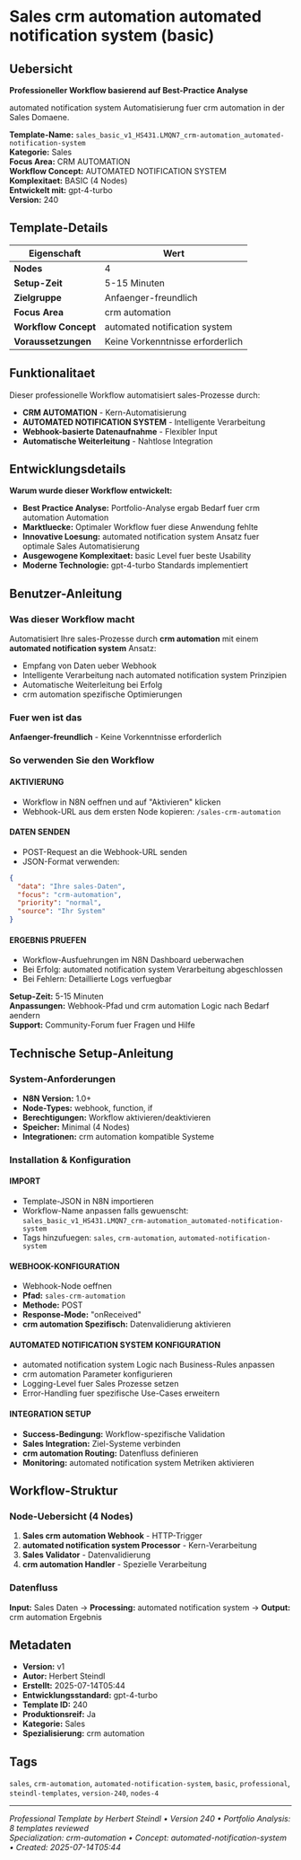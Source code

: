# Sales crm automation automated notification system (basic)

## Uebersicht

**Professioneller Workflow basierend auf Best-Practice Analyse**

automated notification system Automatisierung fuer crm automation in der Sales Domaene.

**Template-Name:** `sales_basic_v1_HS431.LMQN7_crm-automation_automated-notification-system`  
**Kategorie:** Sales  
**Focus Area:** CRM AUTOMATION  
**Workflow Concept:** AUTOMATED NOTIFICATION SYSTEM  
**Komplexitaet:** BASIC (4 Nodes)  
**Entwickelt mit:** gpt-4-turbo  
**Version:** 240

## Template-Details

| **Eigenschaft** | **Wert** |
|------------------|----------|
| **Nodes** | 4 |
| **Setup-Zeit** | 5-15 Minuten |
| **Zielgruppe** | Anfaenger-freundlich |
| **Focus Area** | crm automation |
| **Workflow Concept** | automated notification system |
| **Voraussetzungen** | Keine Vorkenntnisse erforderlich |

## Funktionalitaet

Dieser professionelle Workflow automatisiert sales-Prozesse durch:
- **CRM AUTOMATION** - Kern-Automatisierung
- **AUTOMATED NOTIFICATION SYSTEM** - Intelligente Verarbeitung
- **Webhook-basierte Datenaufnahme** - Flexibler Input
- **Automatische Weiterleitung** - Nahtlose Integration



## Entwicklungsdetails

**Warum wurde dieser Workflow entwickelt:**
- **Best Practice Analyse:** Portfolio-Analyse ergab Bedarf fuer crm automation Automation
- **Marktluecke:** Optimaler Workflow fuer diese Anwendung fehlte
- **Innovative Loesung:** automated notification system Ansatz fuer optimale Sales Automatisierung
- **Ausgewogene Komplexitaet:** basic Level fuer beste Usability
- **Moderne Technologie:** gpt-4-turbo Standards implementiert

## Benutzer-Anleitung

### Was dieser Workflow macht
Automatisiert Ihre sales-Prozesse durch **crm automation** mit einem **automated notification system** Ansatz:
- Empfang von Daten ueber Webhook
- Intelligente Verarbeitung nach automated notification system Prinzipien
- Automatische Weiterleitung bei Erfolg
- crm automation spezifische Optimierungen

### Fuer wen ist das
**Anfaenger-freundlich** - Keine Vorkenntnisse erforderlich

### So verwenden Sie den Workflow

#### AKTIVIERUNG
- Workflow in N8N oeffnen und auf "Aktivieren" klicken
- Webhook-URL aus dem ersten Node kopieren: `/sales-crm-automation`

#### DATEN SENDEN
- POST-Request an die Webhook-URL senden
- JSON-Format verwenden:
```json
{
  "data": "Ihre sales-Daten",
  "focus": "crm-automation",
  "priority": "normal",
  "source": "Ihr System"
}
```

#### ERGEBNIS PRUEFEN
- Workflow-Ausfuehrungen im N8N Dashboard ueberwachen
- Bei Erfolg: automated notification system Verarbeitung abgeschlossen
- Bei Fehlern: Detaillierte Logs verfuegbar

**Setup-Zeit:** 5-15 Minuten  
**Anpassungen:** Webhook-Pfad und crm automation Logic nach Bedarf aendern  
**Support:** Community-Forum fuer Fragen und Hilfe

## Technische Setup-Anleitung

### System-Anforderungen
- **N8N Version:** 1.0+ 
- **Node-Types:** webhook, function, if
- **Berechtigungen:** Workflow aktivieren/deaktivieren
- **Speicher:** Minimal (4 Nodes)
- **Integrationen:** crm automation kompatible Systeme

### Installation & Konfiguration

#### IMPORT
- Template-JSON in N8N importieren
- Workflow-Name anpassen falls gewuenscht: `sales_basic_v1_HS431.LMQN7_crm-automation_automated-notification-system`
- Tags hinzufuegen: `sales`, `crm-automation`, `automated-notification-system`

#### WEBHOOK-KONFIGURATION
- Webhook-Node oeffnen
- **Pfad:** `sales-crm-automation`
- **Methode:** POST
- **Response-Mode:** "onReceived"
- **crm automation Spezifisch:** Datenvalidierung aktivieren

#### AUTOMATED NOTIFICATION SYSTEM KONFIGURATION
- automated notification system Logic nach Business-Rules anpassen
- crm automation Parameter konfigurieren
- Logging-Level fuer Sales Prozesse setzen
- Error-Handling fuer spezifische Use-Cases erweitern

#### INTEGRATION SETUP
- **Success-Bedingung:** Workflow-spezifische Validation
- **Sales Integration:** Ziel-Systeme verbinden
- **crm automation Routing:** Datenfluss definieren
- **Monitoring:** automated notification system Metriken aktivieren

## Workflow-Struktur

### Node-Uebersicht (4 Nodes)

1. **Sales crm automation Webhook** - HTTP-Trigger
2. **automated notification system Processor** - Kern-Verarbeitung
3. **Sales Validator** - Datenvalidierung
4. **crm automation Handler** - Spezielle Verarbeitung







### Datenfluss
**Input:** Sales Daten -> **Processing:** automated notification system -> **Output:** crm automation Ergebnis

## Metadaten

- **Version:** v1
- **Autor:** Herbert Steindl
- **Erstellt:** 2025-07-14T05:44
- **Entwicklungsstandard:** gpt-4-turbo
- **Template ID:** 240
- **Produktionsreif:** Ja
- **Kategorie:** Sales
- **Spezialisierung:** crm automation

## Tags

`sales`, `crm-automation`, `automated-notification-system`, `basic`, `professional`, `steindl-templates`, `version-240`, `nodes-4`

---

*Professional Template by Herbert Steindl • Version 240 • Portfolio Analysis: 8 templates reviewed*  
*Specialization: crm-automation • Concept: automated-notification-system • Created: 2025-07-14T05:44*